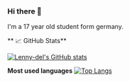### Hi there 👋
I'm a 17 year old student form germany.


** 📈 GitHub Stats**

[![Lenny-del's GitHub stats](https://github-readme-stats.vercel.app/api?username=lenny-del&count_private=true&show_icons=true&show_icons=true&theme=dark&hide=prs)](https://github.com/anuraghazra/github-readme-stats)

**Most used languages**
[![Top Langs](https://github-readme-stats.vercel.app/api/top-langs/?username=lenny-del&layout=compact)](https://github.com/anuraghazra/github-readme-stats)

